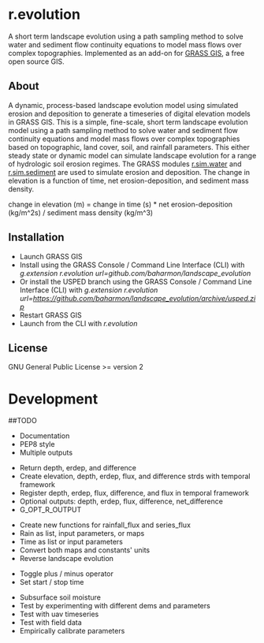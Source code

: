 # r.evolution
A short term landscape evolution using a path sampling method to solve water and sediment flow continuity equations to model mass flows over complex topographies.
Implemented as an add-on for [GRASS GIS](https://grass.osgeo.org/), a free open source GIS.

## About
A dynamic, process-based landscape evolution model using simulated erosion and deposition to generate a timeseries of digital elevation models in GRASS GIS. This is a simple, fine-scale, short term landscape evolution model using a path sampling method to solve water and sediment flow continuity equations and model mass flows over complex topographies based on topographic, land cover, soil, and rainfall parameters. This either steady state or dynamic model can simulate landscape evolution for a range of hydrologic soil erosion regimes. The GRASS modules [r.sim.water](https://grass.osgeo.org/grass73/manuals/r.sim.water.html) and [r.sim.sediment](https://grass.osgeo.org/grass73/manuals/r.sim.sediment.html) are used to simulate erosion and deposition. The change in elevation is a function of time, net erosion-deposition, and sediment mass density.

change in elevation (m) = change in time (s) * net erosion-deposition (kg/m^2s) / sediment mass density (kg/m^3)

## Installation
* Launch GRASS GIS
* Install using the GRASS Console / Command Line Interface (CLI) with *g.extension r.evolution url=github.com/baharmon/landscape_evolution*
* Or install the USPED branch using the GRASS Console / Command Line Interface (CLI) with *g.extension r.evolution url=https://github.com/baharmon/landscape_evolution/archive/usped.zip*
* Restart GRASS GIS
* Launch from the CLI with *r.evolution*

## License
GNU General Public License >= version 2

# Development

##TODO
* Documentation
* PEP8 style
* Multiple outputs
- Return depth, erdep, and difference
- Create elevation, depth, erdep, flux, and difference strds with temporal framework
- Register depth, erdep, flux, difference, and flux in temporal framework
- Optional outputs: depth, erdep, flux, difference, net_difference
- G_OPT_R_OUTPUT
* Create new functions for rainfall_flux and series_flux
* Rain as list, input parameters, or maps
* Time as list or input parameters
* Convert both maps and constants' units
* Reverse landscape evolution
- Toggle plus / minus operator
- Set start / stop time
* Subsurface soil moisture
* Test by experimenting with different dems and parameters
* Test with uav timeseries
* Test with field data
* Empirically calibrate parameters
